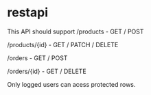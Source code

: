 # restapi

This API should support 
/products
    - GET / POST 

/products/{id}
    - GET / PATCH / DELETE

/orders
    - GET / POST

/orders/{id}
    - GET / DELETE

Only logged users can acess protected rows.